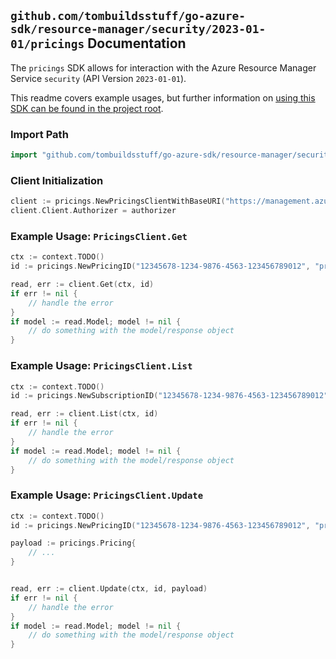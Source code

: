 
## `github.com/tombuildsstuff/go-azure-sdk/resource-manager/security/2023-01-01/pricings` Documentation

The `pricings` SDK allows for interaction with the Azure Resource Manager Service `security` (API Version `2023-01-01`).

This readme covers example usages, but further information on [using this SDK can be found in the project root](https://github.com/tombuildsstuff/go-azure-sdk/tree/main/docs).

### Import Path

```go
import "github.com/tombuildsstuff/go-azure-sdk/resource-manager/security/2023-01-01/pricings"
```


### Client Initialization

```go
client := pricings.NewPricingsClientWithBaseURI("https://management.azure.com")
client.Client.Authorizer = authorizer
```


### Example Usage: `PricingsClient.Get`

```go
ctx := context.TODO()
id := pricings.NewPricingID("12345678-1234-9876-4563-123456789012", "pricingValue")

read, err := client.Get(ctx, id)
if err != nil {
	// handle the error
}
if model := read.Model; model != nil {
	// do something with the model/response object
}
```


### Example Usage: `PricingsClient.List`

```go
ctx := context.TODO()
id := pricings.NewSubscriptionID("12345678-1234-9876-4563-123456789012")

read, err := client.List(ctx, id)
if err != nil {
	// handle the error
}
if model := read.Model; model != nil {
	// do something with the model/response object
}
```


### Example Usage: `PricingsClient.Update`

```go
ctx := context.TODO()
id := pricings.NewPricingID("12345678-1234-9876-4563-123456789012", "pricingValue")

payload := pricings.Pricing{
	// ...
}


read, err := client.Update(ctx, id, payload)
if err != nil {
	// handle the error
}
if model := read.Model; model != nil {
	// do something with the model/response object
}
```
